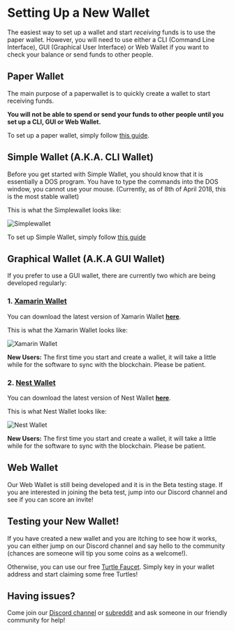 # Setting Up a New Wallet

The easiest way to set up a wallet and start *receiving* funds is to use the paper wallet. 
However, you will need to use either a CLI (Command Line Interface), GUI (Graphical User Interface) or Web Wallet if you want to check your balance or send funds to other people.

## Paper Wallet

The main purpose of a paperwallet is to quickly create a wallet to start receiving funds. 

**You will not be able to spend or send your funds to other people until you set up a CLI, GUI or Web Wallet.**

To set up a paper wallet, simply follow [this guide](https://github.com/turtlecoin/turtlecoin/wiki/Setting-up-a-paper-wallet).

## Simple Wallet (A.K.A. CLI Wallet)

Before you get started with Simple Wallet, you should know that it is essentially a DOS program. You have to type the commands into the DOS window, you cannot use your mouse. (Currently, as of 8th of April 2018, this is the most stable wallet) 

This is what the Simplewallet looks like:

![Simplewallet](https://github.com/holytastyguacamole/turtlecoin-wiki/blob/master/images/screenshot_simplewallet.png)

To set up Simple Wallet, simply follow [this guide](https://github.com/turtlecoin/turtlecoin/wiki/Getting-Started-with-simple-wallet)  

## Graphical Wallet (A.K.A GUI Wallet)

If you prefer to use a GUI wallet, there are currently two which are being developed regularly:

### 1. [Xamarin Wallet](https://github.com/turtlecoin/turtle-wallet-xamarin)

You can download the latest version of Xamarin Wallet **[here](https://github.com/turtlecoin/turtle-wallet-xamarin/releases)**.

This is what the Xamarin Wallet looks like:

![Xamarin Wallet](https://github.com/holytastyguacamole/turtlecoin-wiki/blob/master/images/screenshot_xamarin.png)

**New Users:** The first time you start and create a wallet, it will take a little while for the software to sync with the blockchain. Please be patient.

### 2. [Nest Wallet](https://github.com/turtlecoin/turtle-wallet-go)

You can download the latest version of Nest Wallet **[here](https://github.com/turtlecoin/turtle-wallet-go/releases)**.

This is what Nest Wallet looks like:

![Nest Wallet](https://github.com/holytastyguacamole/turtlecoin-wiki/blob/master/images/screenshot_nest.png)

**New Users:** The first time you start and create a wallet, it will take a little while for the software to sync with the blockchain. Please be patient.

## Web Wallet 

Our Web Wallet is still being developed and it is in the Beta testing stage. If you are interested in joining the beta test, jump into our Discord channel and see if you can score an invite!

## Testing your New Wallet!

If you have created a new wallet and you are itching to see how it works, you can either jump on our Discord channel and say hello to the community (chances are someone will tip you some coins as a welcome!).

Otherwise, you can use our free [Turtle Faucet](https://faucet.trtl.me/). Simply key in your wallet address and start claiming some free Turtles!

## Having issues?

Come join our [Discord channel](https://discord.gg/RJaeQqm) or [subreddit](https://www.reddit.com/r/TRTL/) and ask someone in our friendly community for help!
